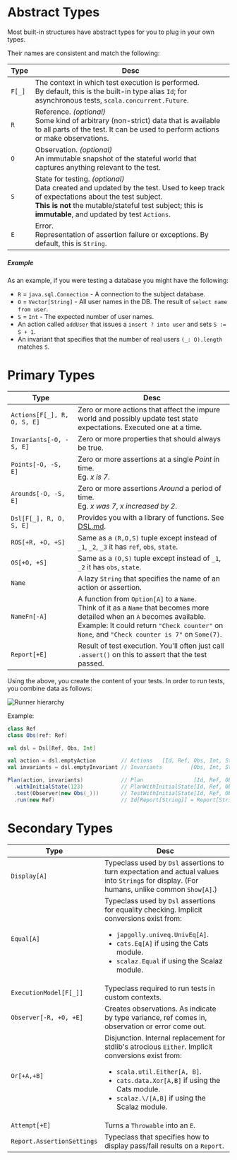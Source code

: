 # Abstract Types

Most built-in structures have abstract types for you to plug in your own types.

Their names are consistent and match the following:

| Type   | Desc |
|--------|------|
| `F[_]` | The context in which test execution is performed.<br>By default, this is the built-in type alias `Id`; for asynchronous tests, `scala.concurrent.Future`.
| `R`    | Reference. *(optional)*<br>Some kind of arbitrary (non-strict) data that is available to all parts of the test. It can be used to perform actions or make observations. |
| `O`    | Observation. *(optional)*<br>An immutable snapshot of the stateful world that captures anything relevant to the test. |
| `S`    | State for testing. *(optional)*<br>Data created and updated by the test. Used to keep track of expectations about the test subject.<br>**This is not** the mutable/stateful test subject; this is **immutable**, and updated by test `Actions`. |
| `E`    | Error.<br>Representation of assertion failure or exceptions. By default, this is `String`. |


##### Example

As an example, if you were testing a database you might have the following:
* `R` = `java.sql.Connection` - A connection to the subject database.
* `O` = `Vector[String]` - All user names in the DB. The result of `select name from user`.
* `S` = `Int` - The expected number of user names.
* An action called `addUser` that issues a `insert ? into user` and sets `S := S + 1`.
* An invariant that specifies that the number of real users `(_: O).length` matches `S`.



# Primary Types

| Type | Desc |
|------|------|
| `Actions[F[_], R, O, S, E]` | Zero or more actions that affect the impure world and possibly update test state expectations. Executed one at a time. |
| `Invariants[-O, -S, E]` | Zero or more properties that should always be true. |
| `Points[-O, -S, E]` | Zero or more assertions at a single *Point* in time.<br>Eg. *x is 7*. |
| `Arounds[-O, -S, E]` | Zero or more assertions *Around* a period of time.<br>Eg. *x was 7*, *x increased by 2*. |
| `Dsl[F[_], R, O, S, E]` | Provides you with a library of functions. See [DSL.md](DSL.md). |
| `ROS[+R, +O, +S]` | Same as a `(R,O,S)` tuple except instead of `_1`, `_2`, `_3` it has `ref`, `obs`, `state`. |
| `OS[+O, +S]` | Same as a `(O,S)` tuple except instead of `_1`, `_2` it has `obs`, `state`. |
| `Name` | A lazy `String` that specifies the name of an action or assertion. |
| `NameFn[-A]` | A function from `Option[A]` to a `Name`.<br>Think of it as a `Name` that becomes more detailed when an `A` becomes available.<br>Example: It could return `"Check counter"` on `None`, and `"Check counter is 7"` on `Some(7)`. |
| `Report[+E]` | Result of test execution. You'll often just call `.assert()` on this to assert that the test passed. |


Using the above, you create the content of your tests.
In order to run tests, you combine data as follows:

![Runner hierarchy](https://rawgit.com/japgolly/test-state/master/doc/runner.gv.svg)

Example:
```scala
class Ref
class Obs(ref: Ref)

val dsl = Dsl[Ref, Obs, Int]

val action = dsl.emptyAction        // Actions   [Id, Ref, Obs, Int, String]
val invariants = dsl.emptyInvariant // Invariants         [Obs, Int, String]

Plan(action, invariants)            // Plan                [Id, Ref, Obs, Int, String]
  .withInitialState(123)            // PlanWithInitialState[Id, Ref, Obs, Int, String]
  .test(Observer(new Obs(_)))       // TestWithInitialState[Id, Ref, Obs, Int, String]
  .run(new Ref)                     // Id[Report[String]] = Report[String]
```

# Secondary Types

| Type | Desc |
|------|------|
| `Display[A]` | Typeclass used by `Dsl` assertions to turn expectation and actual values into `String`s for display. (For humans, unlike common `Show[A]`.) |
| `Equal[A]` | Typeclass used by `Dsl` assertions for equality checking. Implicit conversions exist from: <ul><li>`japgolly.univeq.UnivEq[A]`.</li><li>`cats.Eq[A]` if using the Cats module.</li><li>`scalaz.Equal` if using the Scalaz module.</li></ul> |
| `ExecutionModel[F[_]]` | Typeclass required to run tests in custom contexts. |
| `Observer[-R, +O, +E]` | Creates observations. As indicate by type variance, ref comes in, observation or error come out. |
| `Or[+A,+B]` | Disjunction. Internal replacement for stdlib's atrocious `Either`. Implicit conversions exist from: <ul><li>`scala.util.Either[A, B]`.</li><li>`cats.data.Xor[A,B]` if using the Cats module.</li><li>`scalaz.\/[A,B]` if using the Scalaz module.</li></ul> |
| `Attempt[+E]` | Turns a `Throwable` into an `E`. |
| `Report.AssertionSettings` | Typeclass that specifies how to display pass/fail results on a `Report`. |
